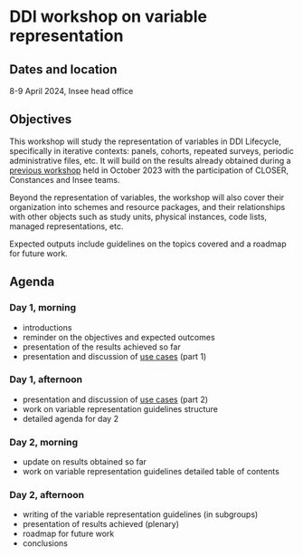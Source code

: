 # DDI workshop on variable representation

## Dates and location

8-9 April 2024, Insee head office


## Objectives

This workshop will study the representation of variables in DDI Lifecycle, specifically in iterative contexts: panels, cohorts, repeated surveys, periodic administrative files, etc. It will build on the results already obtained during a [previous workshop](./2023-october.md) held in October 2023 with the participation of CLOSER, Constances and Insee teams.

Beyond the representation of variables, the workshop will also cover their organization into schemes and resource packages, and their relationships with other objects such as study units, physical instances, code lists, managed representations, etc.

Expected outputs include guidelines on the topics covered and a roadmap for future work.


## Agenda

### Day 1, morning

- introductions
- reminder on the objectives and expected outcomes
- presentation of the results achieved so far
- presentation and discussion of [use cases](../use-cases/) (part 1)

### Day 1, afternoon

- presentation and discussion of [use cases](../use-cases/) (part 2)
- work on variable representation guidelines structure
- detailed agenda for day 2

### Day 2, morning

- update on results obtained so far
- work on variable representation guidelines detailed table of contents

### Day 2, afternoon

- writing of the variable representation guidelines (in subgroups)
- presentation of results achieved (plenary)
- roadmap for future work
- conclusions
